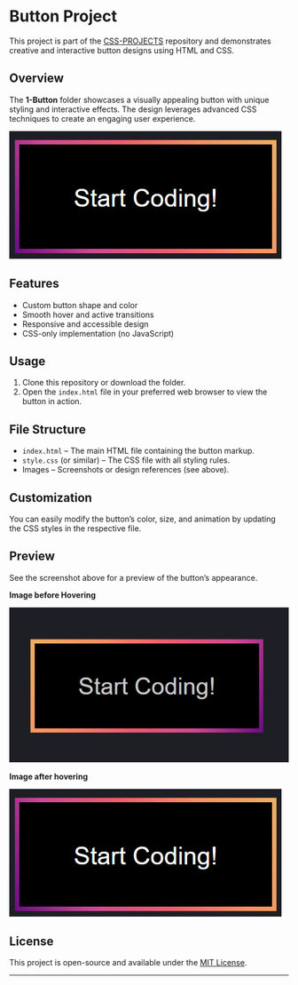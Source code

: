 # Button Project

This project is part of the [CSS-PROJECTS](https://github.com/Vansh111000/CSS-PROJECTS) repository and demonstrates creative and interactive button designs using HTML and CSS.

## Overview

The **1-Button** folder showcases a visually appealing button with unique styling and interactive effects. The design leverages advanced CSS techniques to create an engaging user experience.

![after hover](./button-2.png "The Button 2")

## Features

- Custom button shape and color
- Smooth hover and active transitions
- Responsive and accessible design
- CSS-only implementation (no JavaScript)

## Usage

1. Clone this repository or download the folder.
2. Open the `index.html` file in your preferred web browser to view the button in action.

## File Structure

- `index.html` – The main HTML file containing the button markup.
- `style.css` (or similar) – The CSS file with all styling rules.
- Images – Screenshots or design references (see above).

## Customization

You can easily modify the button’s color, size, and animation by updating the CSS styles in the respective file.

## Preview

See the screenshot above for a preview of the button’s appearance.

**Image before Hovering**

![before hover](./Button-1.png "The button 1")

**Image after hovering**

![after hover](./button-2.png "The Button 2")

## License

This project is open-source and available under the [MIT License](../LICENSE).

---
<!--
*Created by [Vansh111000](https://github.com/Vansh111000)*
-->

